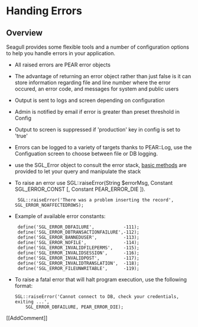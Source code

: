 <!-- Name: Howto/HandlingErrors -->
<!-- Version: 5 -->
<!-- Last-Modified: 2006/11/30 15:38:13 -->
<!-- Author: demian -->
# Handing Errors
## Overview
Seagull provides some flexible tools and a number of configuration options to help you handle errors in your application.

 * All raised errors are PEAR error objects
 * The advantage of returning an error object rather than just false is it can store information regarding file and line number where the error occured, an error code, and messages for system and public users
 * Output is sent to logs and screen depending on configuration  
 * Admin is notified by email if error is greater than preset threshold in Config
 * Output to screen is suppressed if 'production' key in config is set to 'true'
 * Errors can be logged to a variety of targets thanks to PEAR::Log, use the Configuation screen to choose between file or DB logging.
 * use the SGL_Error object to consult the error stack, [basic methods](http://api.seagullproject.org/SGL/SGL_Error.html) are provided to let your query and manipulate the stack
 * To raise an error use SGL::raiseError(String $errorMsg, Constant SGL_ERROR_CONST [, Constant PEAR_ERROR_DIE ]).


        SGL::raiseError('There was a problem inserting the record', SGL_ERROR_NOAFFECTEDROWS);

 * Example of available error constants:


        define('SGL_ERROR_DBFAILURE',           -111);
        define('SGL_ERROR_DBTRANSACTIONFAILURE',-112);
        define('SGL_ERROR_BANNEDUSER',          -113);
        define('SGL_ERROR_NOFILE',              -114);
        define('SGL_ERROR_INVALIDFILEPERMS',    -115);
        define('SGL_ERROR_INVALIDSESSION',      -116);
        define('SGL_ERROR_INVALIDPOST',         -117);
        define('SGL_ERROR_INVALIDTRANSLATION',  -118);
        define('SGL_ERROR_FILEUNWRITABLE',      -119);

  * To raise a fatal error that will halt program execution, use the following format:


        SGL::raiseError('Cannot connect to DB, check your credentials, exiting ...',
            SGL_ERROR_DBFAILURE, PEAR_ERROR_DIE);

[[AddComment]]